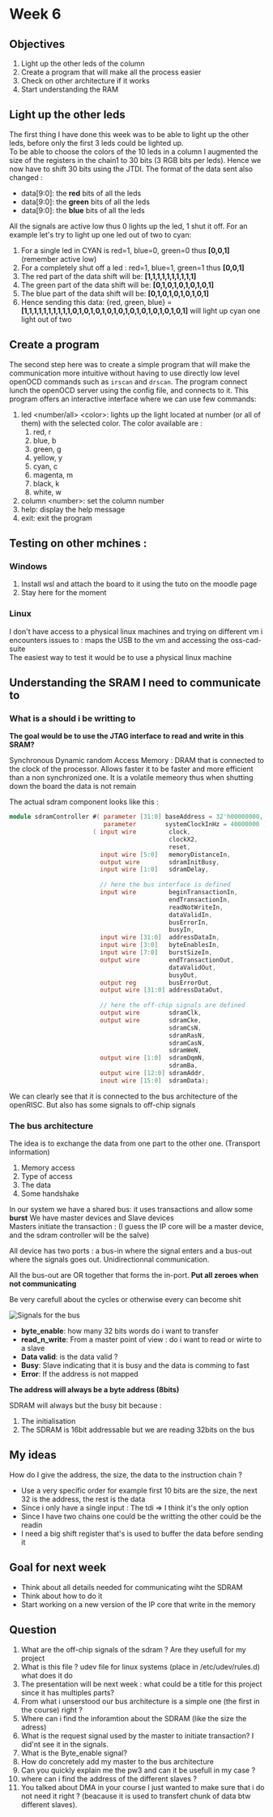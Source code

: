 # Week 6

## Objectives

1. Light up the other leds of the column
2. Create a program that will make all the process easier
3. Check on other architecture if it works
4. Start understanding the RAM

## Light up the other leds

The first thing I have done this week was to be able to light up the other leds, before only the first 3 leds could be lighted up.  
To be able to choose the colors of the 10 leds in a column I augmented the size of the registers in the chain1 to 30 bits (3 RGB bits per leds). Hence 
we now have to shift 30 bits using the JTDI. The format of the data sent also changed :  

- data[9:0]: the **red** bits of all the leds
- data[9:0]: the **green** bits of all the leds
- data[9:0]: the **blue**  bits of all the leds

All the signals are active low thus 0 lights up the led, 1 shut it off. For an example let's try to light up one led out of two to cyan:

1. For a single led in CYAN is red=1, blue=0, green=0 thus **\[0,0,1\]** (remember active low)
2. For a completely shut off a led : red=1, blue=1, green=1 thus **\[0,0,1\]**
3. The red part of the data shift will be: **\[1,1,1,1,1,1,1,1,1,1\]**
4. The green part of the data shift will be: **\[0,1,0,1,0,1,0,1,0,1\]** 
5. The blue part of the data shift will be: **\[0,1,0,1,0,1,0,1,0,1\]** 
6. Hence sending this data: {red, green, blue} = **\[1,1,1,1,1,1,1,1,1,1,0,1,0,1,0,1,0,1,0,1,0,1,0,1,0,1,0,1,0,1\]** will light up cyan one light out of two

## Create a program

The second step here was to create a simple program that will make the communication more intuitive without having to use directly low level openOCD commands 
such as ```irscan``` and ```drscan```. The program connect lunch the openOCD server using the config file, and connects to it. This program offers an interactive interface 
where we can use few commands: 

1. led \<number/all\> \<color\>: lights up the light located at number (or all of them) with the selected color. The color available are :
   1. red, r
   2. blue, b
   3. green, g
   4. yellow, y
   5. cyan, c
   6. magenta, m
   7. black, k
   8. white, w
2. column \<number\>: set the column number
3. help: display the help message
4. exit: exit the program  


## Testing on other mchines :

### Windows 

1. Install wsl and attach the board to it using the tuto on the moodle page
2. Stay here for the moment 


### Linux

I don't have access to a physical linux machines and trying on different vm i encounters issues to : maps the USB to the vm and accessing the oss-cad-suite  
The easiest way to test it would be to use a physical linux machine


## Understanding the SRAM I need to communicate to 

### What is a should i be writting to

**The goal would be to use the JTAG interface to read and write in this SRAM?**

Synchronous Dynamic random Access Memory : DRAM that is connected to the clock of the processor. Allows faster it to be faster and 
more efficient than a non synchronized one. It is a volatile memeory thus when shutting down the board the data is not remain  

The actual sdram component looks like this :  

```verilog
module sdramController #( parameter [31:0] baseAddress = 32'h00000000,
                          parameter        systemClockInHz = 40000000 ) // supports up to 100MHz
                       ( input wire         clock,
                                            clockX2,
                                            reset,
                         input wire [5:0]   memoryDistanceIn,
                         output wire        sdramInitBusy,
                         input wire [1:0]   sdramDelay,
                         
                         // here the bus interface is defined
                         input wire         beginTransactionIn,
                                            endTransactionIn,
                                            readNotWriteIn,
                                            dataValidIn,
                                            busErrorIn,
                                            busyIn,
                         input wire [31:0]  addressDataIn,
                         input wire [3:0]   byteEnablesIn,
                         input wire [7:0]   burstSizeIn,
                         output wire        endTransactionOut,
                                            dataValidOut,
                                            busyOut,
                         output reg         busErrorOut,
                         output wire [31:0] addressDataOut,
                         
                         // here the off-chip signals are defined
                         output wire        sdramClk,
                         output wire        sdramCke,
                                            sdramCsN,
                                            sdramRasN,
                                            sdramCasN,
                                            sdramWeN,
                         output wire [1:0]  sdramDqmN,
                                            sdramBa,
                         output wire [12:0] sdramAddr,
                         inout wire [15:0]  sdramData);
```

We can clearly see that it is connected to the bus architecture of the openRISC. But also has some signals to off-chip signals 

### The bus architecture 

The idea is to exchange the data from one part to the other one. (Transport information)

1. Memory access
2. Type of access
3. The data
4. Some handshake


In our system we have a shared bus: it uses transactions and allow some **burst**
We have master devices and Slave devices  
Masters initiate the transaction : (I guess the IP core will be a master device, and the sdram controller will be the salve)

All device has two ports : a bus-in where the signal enters and a bus-out where the signals goes out. Unidirectionnal communication.

All the bus-out are OR together that forms the in-port. **Put all zeroes when not communicating**  

Be very carefull about the cycles or otherwise every can become shit  

![Signals for the bus](./image/signals.png)

- **byte_enable**: how many 32 bits words do i want to transfer
- **read_n_write**: From a master point of view : do i want to read or wirte to a slave 
- **Data valid**: is the data valid ?
- **Busy**: Slave indicating that it is busy and the data is comming to fast
- **Error**: If the address is not mapped

**The address will always be a byte address (8bits)**

SDRAM will always but the busy bit because : 

1. The initialisation
2. The SDRAM is 16bit addressable but we are reading 32bits on the bus


## My ideas 

How do I give the address, the size, the data to the instruction chain ?

- Use a very specific order for example first 10 bits are the size, the next 32 is the address, the rest is the data
- Since i only have a single input : The tdi => I think it's the only option
- Since I have two chains one could be the writting the other could be the readin
- I need a big shift register that's is used to buffer the data before sending it

## Goal for next week 

- Think about all details needed for communicating wiht the SDRAM
- Think about how to do it
- Start working on a new version of the IP core that write in the memory

## Question

1. What are the off-chip signals of the sdram ? Are they usefull for my project
2. What is this file ? udev file for linux systems (place in /etc/udev/rules.d) what does it do 
3. The presentation will be next week : what could be a title for this project since it has multiples parts?
4. From what i unserstood our bus architecture is a simple one (the first in the course) right ?
5. Where can i find the inforamtion about the SDRAM (like the size the adress)
6. What is the request signal used by the master to initiate transaction? I did'nt see it in the signals.
7. What is the Byte_enable signal?
8. How do concretely add my master to the bus architecture
9. Can you quickly explain me the pw3 and can it be usefull in my case ? 
10. where can i find the address of the different slaves ?
11. You talked about DMA in your course I just wanted to make sure that i do not need it right ? (beacause it is used to transfert chunk of data btw different slaves).